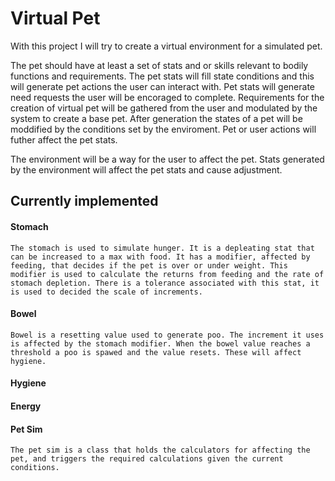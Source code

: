 # Virtual Pet

With this project I will try to create a virtual environment for a simulated pet.
	
The pet should have at least a set of stats and or skills relevant to bodily functions and requirements. The pet stats will fill state
conditions and this will generate pet actions the user can interact with. Pet stats will generate need requests the user will be encoraged to complete. Requirements
for the creation of virtual pet will be gathered from the user and modulated by the system to create a base pet. After generation the 
states of a pet will be moddified by the conditions set by the enviroment. Pet or user actions will futher affect the pet stats.

The environment will be a way for the user to affect the pet. Stats generated by the environment will affect the pet stats and cause adjustment.

## Currently implemented

#### Stomach
    The stomach is used to simulate hunger. It is a depleating stat that can be increased to a max with food. It has a modifier, affected by feeding, that decides if the pet is over or under weight. This modifier is used to calculate the returns from feeding and the rate of stomach depletion. There is a tolerance associated with this stat, it is used to decided the scale of increments.
	
#### Bowel
    Bowel is a resetting value used to generate poo. The increment it uses is affected by the stomach modifier. When the bowel value reaches a threshold a poo is spawed and the value resets. These will affect hygiene.
	
#### Hygiene

#### Energy

#### Pet Sim
    The pet sim is a class that holds the calculators for affecting the pet, and triggers the required calculations given the current conditions.
